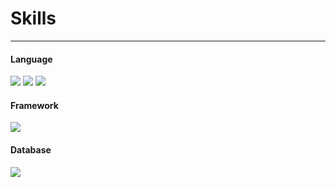 # Skills
---
#### Language
<img src="https://img.shields.io/badge/-JAVA-blue"> <img src="https://img.shields.io/badge/-Python-red"> <img src="https://img.shields.io/badge/-JSP-green">

#### Framework
<img src="https://img.shields.io/badge/framework-Django-green">

#### Database
<img src="https://img.shields.io/badge/db-MySQL-9cf">
